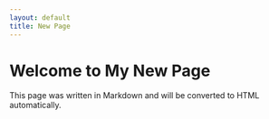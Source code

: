 ```yaml
---
layout: default
title: New Page
---
```


# Welcome to My New Page

This page was written in Markdown and will be converted to HTML automatically.